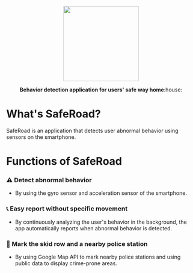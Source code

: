 <p align="center">
<img src="https://user-images.githubusercontent.com/51373392/145774748-eafacb87-17f4-4a86-a2e2-40ad5b76429d.png" height="200px">
</p>
<p align="center">
<b>Behavior detection application for users' safe way home</b>:house:
</p>

# What's SafeRoad?
SafeRoad is an application that detects user abnormal behavior using sensors on the smartphone.  


# Functions of SafeRoad
### :warning: Detect abnormal behavior
  - By using the gyro sensor and acceleration sensor of the smartphone.  


### :telephone_receiver: Easy report without specific movement
  - By continuously analyzing the user's behavior in the background, the app automatically reports when abnormal behavior is detected.  


### 🚧 Mark the skid row and a nearby police station
  - By using Google Map API to mark nearby police stations and using public data to display crime-prone areas.  
